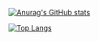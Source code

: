 [![Anurag's GitHub stats](https://github-readme-stats.vercel.app/api?username=JulianBiancardi&count_private=true&include_all_commits=true&show_icons=true&title_color=fff&text_color=fff&icon_color=ffba50&bg_color=30,434f5d,34b4b0)](https://github.com/anuraghazra/github-readme-stats)

[![Top Langs](https://github-readme-stats.vercel.app/api/top-langs/?username=JulianBiancardi&count_private=true&include_all_commits=true)](https://github.com/anuraghazra/github-readme-stats)
